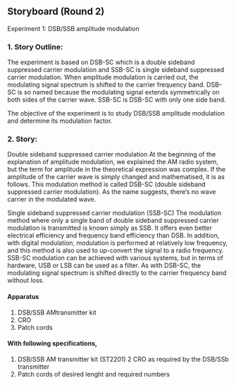 ## Storyboard (Round 2)

Experiment 1: DSB/SSB amplitude modulation

### 1. Story Outline:

The experiment is based on DSB-SC which is a double sideband suppressed carrier modulation and SSB-SC is single sideband suppressed carrier modulation.
When amplitude modulation is carried out, the modulating signal spectrum is shifted to the carrier frequency band. DSB-SC is so named because the modulating signal extends symmetrically on both sides of the carrier wave. SSB-SC is DSB-SC with only one side band.

The objective of the experiment is to study DSB/SSB amplitude modulation and determine its modulation factor.
### 2. Story:

Double sideband suppressed carrier modulation
At the beginning of the explanation of amplitude modulation, we explained the AM radio system, but the term for amplitude in the theoretical expression was complex. If the amplitude of the carrier wave is simply changed and mathematised, it is as follows. This modulation method is called DSB-SC (double sideband suppressed carrier modulation). As the name suggests, there’s no wave carrier in the modulated wave.

Single sideband suppressed carrier modulation (SSB-SC)
The modulation method where only a single band of double sideband suppressed carrier modulation is transmitted is known simply as SSB. It offers even better electrical efficiency and frequency band efficiency than DSB. In addition, with digital modulation, modulation is performed at relatively low frequency, and this method is also used to up-convert the signal to a radio frequency. SSB-SC modulation can be achieved with various systems, but in terms of hardware, USB or LSB can be used as a filter. As with DSB-SC, the modulating signal spectrum is shifted directly to the carrier frequency band without loss.




#### Apparatus
1.	DSB/SSB	AMtransmitter kit
2.	CRO
3.	Patch cords 

#### With following specifications,

1.	DSB/SSB	AM transmitter kit	(ST2201)
2   CRO as required by the DSB/SSb transmitter
3.	Patch cords of desired lenght and required numbers







